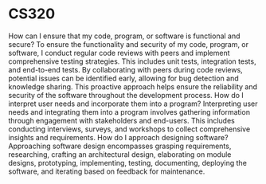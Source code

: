 # CS320
How can I ensure that my code, program, or software is functional and secure? 
To ensure the functionality and security of my code, program, or software, I conduct regular code reviews with peers and implement comprehensive testing strategies. This includes unit tests, integration tests, and end-to-end tests. By collaborating with peers during code reviews, potential issues can be identified early, allowing for bug detection and knowledge sharing. This proactive approach helps ensure the reliability and security of the software throughout the development process.
How do I interpret user needs and incorporate them into a program?
Interpreting user needs and integrating them into a program involves gathering information through engagement with stakeholders and end-users. This includes conducting interviews, surveys, and workshops to collect comprehensive insights and requirements.
How do I approach designing software?
Approaching software design encompasses grasping requirements, researching, crafting an architectural design, elaborating on module designs, prototyping, implementing, testing, documenting, deploying the software, and iterating based on feedback for maintenance.

